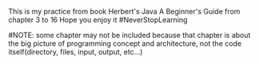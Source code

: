This is my practice from book Herbert's Java A Beginner's Guide from chapter 3 to 16
Hope you enjoy it
#NeverStopLearning

#NOTE: some chapter may not be included because that chapter is about the big picture of programming concept and architecture, not the code itself(directory, files, input, output, etc...)
